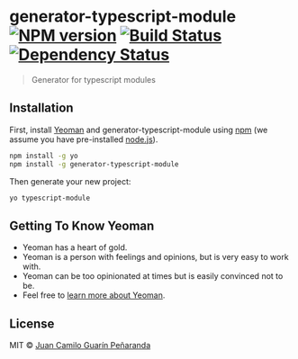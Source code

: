 # generator-typescript-module [![NPM version][npm-image]][npm-url] [![Build Status][travis-image]][travis-url] [![Dependency Status][daviddm-image]][daviddm-url]
> Generator for typescript modules

## Installation

First, install [Yeoman](http://yeoman.io) and generator-typescript-module using [npm](https://www.npmjs.com/) (we assume you have pre-installed [node.js](https://nodejs.org/)).

```bash
npm install -g yo
npm install -g generator-typescript-module
```

Then generate your new project:

```bash
yo typescript-module
```

## Getting To Know Yeoman

 * Yeoman has a heart of gold.
 * Yeoman is a person with feelings and opinions, but is very easy to work with.
 * Yeoman can be too opinionated at times but is easily convinced not to be.
 * Feel free to [learn more about Yeoman](http://yeoman.io/).

## License

MIT © [Juan Camilo Guarín Peñaranda](http://owsas.com)


[npm-image]: https://badge.fury.io/js/generator-typescript-module.svg
[npm-url]: https://npmjs.org/package/generator-typescript-module
[travis-image]: https://travis-ci.org/owsas/generator-typescript-module.svg?branch=master
[travis-url]: https://travis-ci.org/owsas/generator-typescript-module
[daviddm-image]: https://david-dm.org/owsas/generator-typescript-module.svg?theme=shields.io
[daviddm-url]: https://david-dm.org/owsas/generator-typescript-module
